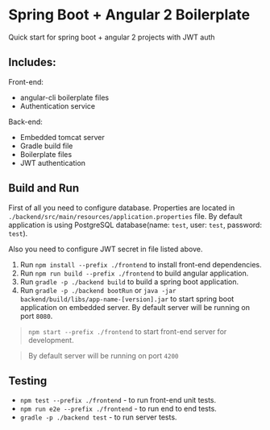 # Spring Boot + Angular 2 Boilerplate

Quick start for spring boot + angular 2 projects with JWT auth

## Includes:

Front-end:

- angular-cli boilerplate files
- Authentication service

Back-end:

- Embedded tomcat server
- Gradle build file
- Boilerplate files
- JWT authentication

## Build and Run

First of all you need to configure database. Properties are located in `./backend/src/main/resources/application.properties` file. By default application is using PostgreSQL database(name: `test`, user: `test`, password: `test`).

Also you need to configure JWT secret in file listed above.

1. Run `npm install --prefix ./frontend` to install front-end dependencies.
2. Run `npm run build --prefix ./frontend` to build angular application.
3. Run `gradle -p ./backend build` to build a spring boot application.
4. Run `gradle -p ./backend bootRun` or `java -jar backend/build/libs/app-name-[version].jar` to start spring boot application on embedded server. By default server will be running on port `8080`.

> `npm start --prefix ./frontend` to start front-end server for development.

> By default server will be running on port `4200`

## Testing

- `npm test --prefix ./frontend` - to run front-end unit tests.
- `npm run e2e --prefix ./frontend` - to run end to end tests.
- `gradle -p ./backend test` - to run server tests.
